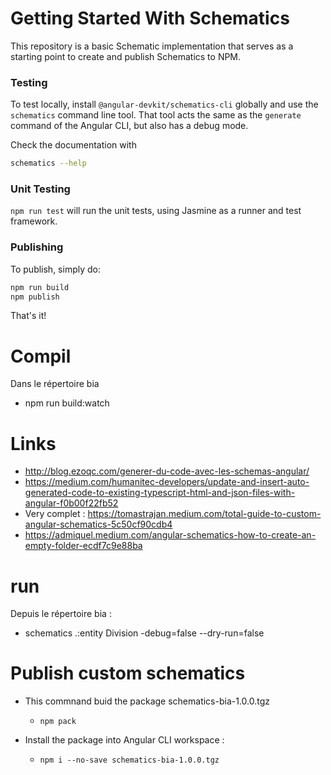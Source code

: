 # Getting Started With Schematics

This repository is a basic Schematic implementation that serves as a starting point to create and publish Schematics to NPM.

### Testing

To test locally, install `@angular-devkit/schematics-cli` globally and use the `schematics` command line tool. That tool acts the same as the `generate` command of the Angular CLI, but also has a debug mode.

Check the documentation with

```bash
schematics --help
```

### Unit Testing

`npm run test` will run the unit tests, using Jasmine as a runner and test framework.

### Publishing

To publish, simply do:

```bash
npm run build
npm publish
```

That's it!


# Compil
Dans le répertoire bia
- npm run build:watch

# Links
* http://blog.ezoqc.com/generer-du-code-avec-les-schemas-angular/
* https://medium.com/humanitec-developers/update-and-insert-auto-generated-code-to-existing-typescript-html-and-json-files-with-angular-f0b00f22fb52
* Very complet : https://tomastrajan.medium.com/total-guide-to-custom-angular-schematics-5c50cf90cdb4
* https://admiquel.medium.com/angular-schematics-how-to-create-an-empty-folder-ecdf7c9e88ba

# run 
Depuis le répertoire bia : 
- schematics .:entity Division -debug=false --dry-run=false

# Publish custom schematics
- This commnand buid the package schematics-bia-1.0.0.tgz
  - ```npm pack```
- Install the package into Angular CLI workspace :

  - ```npm i --no-save schematics-bia-1.0.0.tgz```

